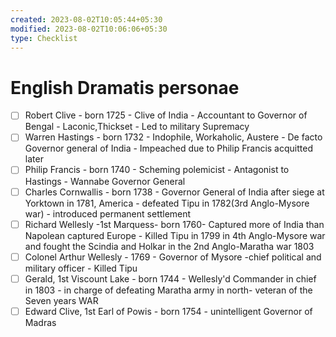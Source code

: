 ```yaml
---
created: 2023-08-02T10:05:44+05:30
modified: 2023-08-02T10:06:06+05:30
type: Checklist
---
```


# English Dramatis personae

- [ ] Robert Clive - born 1725 - Clive of India - Accountant to Governor of Bengal - Laconic,Thickset - Led to military Supremacy
- [ ] Warren Hastings - born 1732 - Indophile, Workaholic, Austere - De facto Governor general of India - Impeached due to Philip Francis acquitted later
- [ ] Philip Francis - born 1740 - Scheming polemicist - Antagonist to Hastings - Wannabe Governor General
- [ ] Charles Cornwallis - born 1738 - Governor General of India after siege at Yorktown in 1781, America - defeated Tipu in 1782(3rd Anglo-Mysore war) - introduced permanent settlement
- [ ] Richard Wellesly -1st Marquess- born 1760- Captured more of India than Napolean captured Europe - Killed Tipu in 1799 in 4th Anglo-Mysore war and fought the Scindia and Holkar in the 2nd Anglo-Maratha war 1803
- [ ] Colonel Arthur Wellesly - 1769  - Governor of Mysore -chief political and military officer - Killed Tipu 
- [ ] Gerald, 1st Viscount Lake - born 1744 - Wellesly'd Commander in chief in 1803 - in charge of defeating Maratha army in north- veteran of the Seven years WAR
- [ ] Edward Clive, 1st Earl of Powis - born 1754 - unintelligent Governor of Madras
